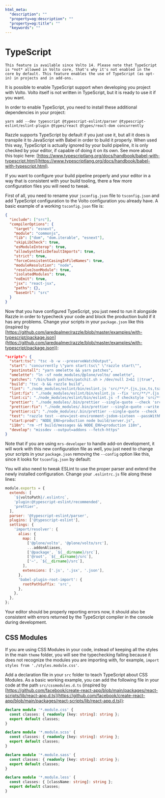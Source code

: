 ```yaml
---
html_meta:
  "description": ""
  "property=og:description": ""
  "property=og:title": ""
  "keywords": ""
---
```


# TypeScript

```{note}
This feature is available since Volto 14. Please note that TypeScript is *not* allowed in Volto core, that's why it's not enabled in the core by default. This feature enables the use of TypeScript (as opt-in) in projects and in add-ons.
```

It is possible to enable TypeScript support when developing you project with Volto.
Volto itself is not written in TypeScript, but it is ready to use it if you want.

In order to enable TypeScript, you need to install these additional dependencies in your project:

```shell
yarn add --dev typescript @typescript-eslint/parser @typescript-eslint/eslint-plugin @types/react @types/react-dom concurrently
```

Razzle supports TypeScript by default if you just use it, but all it does is transpile it to JavaScript with Babel in order to build it properly.
When used this way, TypeScript is actually ignored by your build pipeline, it is only checked by your editor, if capable of doing it on its own.
See more about this topic here: [https://www.typescriptlang.org/docs/handbook/babel-with-typescript.html](https://www.typescriptlang.org/docs/handbook/babel-with-typescript.html).

If you want to configure your build pipeline properly and your editor in a way that is consistent with your build tooling, there a few more configuration files you will need to tweak.

First of all, you need to rename your ``jsconfig.json`` file to ``tsconfig.json`` and add TypeScript configuration to the Volto configuration you already have.
A basic example of a working ``tsconfig.json`` file is:

```json
{
  "include": ["src"],
  "compilerOptions": {
    "target": "esnext",
    "module": "commonjs",
    "lib": ["dom", "dom.iterable", "esnext"],
    "skipLibCheck": true,
    "esModuleInterop": true,
    "allowSyntheticDefaultImports": true,
    "strict": true,
    "forceConsistentCasingInFileNames": true,
    "moduleResolution": "node",
    "resolveJsonModule": true,
    "isolatedModules": true,
    "noEmit": true,
    "jsx": "react-jsx",
    "paths": {},
    "baseUrl": "src"
  }
}
```

Now that you have configured TypeScript, you just need to run it alongside Razzle in order to typecheck your code and block the production build if it has any problems.
Change your scripts in your ``package.json`` like this (inspired by [https://github.com/jaredpalmer/razzle/blob/master/examples/with-typescript/package.json](https://github.com/jaredpalmer/razzle/blob/master/examples/with-typescript/package.json)):

```json hl_lines="2 3 7 8 9 10 17"
"scripts": {
  "start:tsc": "tsc -b -w --preserveWatchOutput",
  "start": "concurrently \"yarn start:tsc\" \"razzle start\"",
  "postinstall": "yarn omelette && yarn patches",
  "omelette": "ln -sf node_modules/@plone/volto/ omelette",
  "patches": "/bin/bash patches/patchit.sh > /dev/null 2>&1 ||true",
  "build": "tsc -b && razzle build",
  "lint": "./node_modules/eslint/bin/eslint.js 'src/**/*.{js,jsx,ts,tsx}'",
  "lint:fix": "./node_modules/eslint/bin/eslint.js --fix 'src/**/*.{js,jsx,ts,tsx}'",
  "lint:ci": "./node_modules/eslint/bin/eslint.js -f checkstyle 'src/**/*.{js,jsx,ts,tsx}' > eslint.xml",
  "prettier": "./node_modules/.bin/prettier --single-quote --check 'src/**/*.{js,jsx,ts,tsx,json,css,scss,md}'",
  "prettier:fix": "./node_modules/.bin/prettier --single-quote --write 'src/**/*.{js,jsx,ts,tsx,json,css,scss,md}'",
  "prettier:ci": "./node_modules/.bin/prettier --single-quote --check 'src/**/*.{js,jsx,ts,tsx,json,css,scss,md}'",
  "test": "razzle test --env=jest-environment-jsdom-sixteen --passWithNoTests",
  "start:prod": "NODE_ENV=production node build/server.js",
  "i18n": "rm -rf build/messages && NODE_ENV=production i18n",
  "develop": "missdev --output=addons --fetch-https"
}
```

Note that if you are using ``mrs-developer`` to handle add-on development, it will work with this new configuration file as well, you just need to change your scripts in your ``package.json`` removing the ``--config`` option like this, since it looks for ``tsconfig.json`` by default:

You will also need to tweak ESLint to use the proper parser and extend the newly installed configuration.
Change your ``.eslintrc.js`` file along these lines:

```js hl_lines="2 3 4 5 6 7 8"
module.exports = {
  extends: [
    `${voltoPath}/.eslintrc`,
    'plugin:@typescript-eslint/recommended',
    'prettier',
  ],
  parser: '@typescript-eslint/parser',
  plugins: ['@typescript-eslint'],
  settings: {
    'import/resolver': {
      alias: {
        map: [
          ['@plone/volto', '@plone/volto/src'],
          ...addonAliases,
          ['@package', `${__dirname}/src`],
          ['@root', `${__dirname}/src`],
          ['~', `${__dirname}/src`],
        ],
        extensions: ['.js', '.jsx', '.json'],
      },
      'babel-plugin-root-import': {
        rootPathSuffix: 'src',
      },
    },
  },
};
```

Your editor should be properly reporting errors now, it should also be consistent with errors returned by the TypeScript compiler in the console during development.

## CSS Modules

If you are using CSS Modules in your code, instead of keeping all the styles in the main ``theme`` folder, you will see the typechecking failing because it does not recognize the modules you are importing with, for example, ``import styles from './styles.module.css'``.

Add a declaration file in your ``src`` folder to teach TypeScript about CSS Modules. As a basic working example, you can add the following file in your code at the path ``src/cssmodules.d.ts`` (inspired by [https://github.com/facebook/create-react-app/blob/main/packages/react-scripts/lib/react-app.d.ts](https://github.com/facebook/create-react-app/blob/main/packages/react-scripts/lib/react-app.d.ts)):

```ts
declare module '*.module.css' {
  const classes: { readonly [key: string]: string };
  export default classes;
}

declare module '*.module.scss' {
  const classes: { readonly [key: string]: string };
  export default classes;
}

declare module '*.module.sass' {
  const classes: { readonly [key: string]: string };
  export default classes;
}

declare module '*.module.less' {
  const classes: { [className: string]: string };
  export default classes;
}
```
